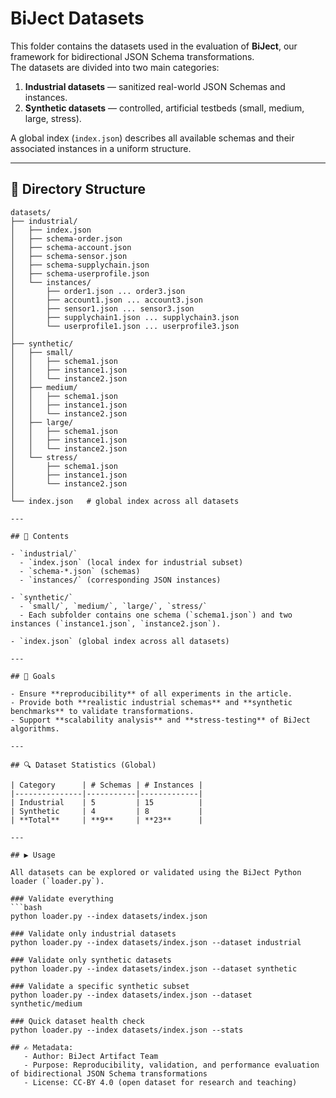 # BiJect Datasets

This folder contains the datasets used in the evaluation of **BiJect**, our framework for bidirectional JSON Schema transformations.  
The datasets are divided into two main categories:

1. **Industrial datasets** — sanitized real-world JSON Schemas and instances.  
2. **Synthetic datasets** — controlled, artificial testbeds (small, medium, large, stress).  

A global index (`index.json`) describes all available schemas and their associated instances in a uniform structure.

---

## 📂 Directory Structure

```text
datasets/
├── industrial/
│   ├── index.json
│   ├── schema-order.json
│   ├── schema-account.json
│   ├── schema-sensor.json
│   ├── schema-supplychain.json
│   ├── schema-userprofile.json
│   └── instances/
│       ├── order1.json ... order3.json
│       ├── account1.json ... account3.json
│       ├── sensor1.json ... sensor3.json
│       ├── supplychain1.json ... supplychain3.json
│       └── userprofile1.json ... userprofile3.json
│
├── synthetic/
│   ├── small/
│   │   ├── schema1.json
│   │   ├── instance1.json
│   │   └── instance2.json
│   ├── medium/
│   │   ├── schema1.json
│   │   ├── instance1.json
│   │   └── instance2.json
│   ├── large/
│   │   ├── schema1.json
│   │   ├── instance1.json
│   │   └── instance2.json
│   └── stress/
│       ├── schema1.json
│       ├── instance1.json
│       └── instance2.json
│
└── index.json   # global index across all datasets

---

## 📂 Contents

- `industrial/`  
  - `index.json` (local index for industrial subset)  
  - `schema-*.json` (schemas)  
  - `instances/` (corresponding JSON instances)  

- `synthetic/`  
  - `small/`, `medium/`, `large/`, `stress/`  
  - Each subfolder contains one schema (`schema1.json`) and two instances (`instance1.json`, `instance2.json`).  

- `index.json` (global index across all datasets)  

---

## 🎯 Goals

- Ensure **reproducibility** of all experiments in the article.  
- Provide both **realistic industrial schemas** and **synthetic benchmarks** to validate transformations.  
- Support **scalability analysis** and **stress-testing** of BiJect algorithms.  

---

## 🔍 Dataset Statistics (Global)

| Category      | # Schemas | # Instances |
|---------------|-----------|-------------|
| Industrial    | 5         | 15          |
| Synthetic     | 4         | 8           |
| **Total**     | **9**     | **23**      |

---

## ▶️ Usage

All datasets can be explored or validated using the BiJect Python loader (`loader.py`).  

### Validate everything
```bash
python loader.py --index datasets/index.json

### Validate only industrial datasets
python loader.py --index datasets/index.json --dataset industrial

### Validate only synthetic datasets
python loader.py --index datasets/index.json --dataset synthetic

### Validate a specific synthetic subset
python loader.py --index datasets/index.json --dataset synthetic/medium

### Quick dataset health check
python loader.py --index datasets/index.json --stats

## ✍️ Metadata:
   - Author: BiJect Artifact Team
   - Purpose: Reproducibility, validation, and performance evaluation of bidirectional JSON Schema transformations
   - License: CC-BY 4.0 (open dataset for research and teaching)